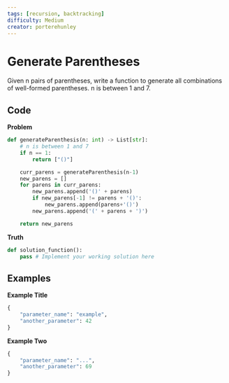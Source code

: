 ```yaml
---
tags: [recursion, backtracking] 
difficulty: Medium
creator: porterehunley
---
```


# Generate Parentheses
Given n pairs of parentheses, write a function to generate all combinations of well-formed parentheses. n is between 1 and 7.

## Code

**Problem**
```python
def generateParenthesis(n: int) -> List[str]:
    # n is between 1 and 7
    if n == 1:
        return ["()"]

    curr_parens = generateParenthesis(n-1)
    new_parens = []
    for parens in curr_parens:
        new_parens.append('()' + parens)
        if new_parens[-1] != parens + '()':
            new_parens.append(parens+'()')
        new_parens.append('(' + parens + ')')

    return new_parens
```

**Truth**
```python
def solution_function():
    pass # Implement your working solution here
```

## Examples
**Example Title**
```python
{
    "parameter_name": "example",
    "another_parameter": 42 
}
```

**Example Two**
```python
{
    "parameter_name": "...",
    "another_parameter": 69 
}
```